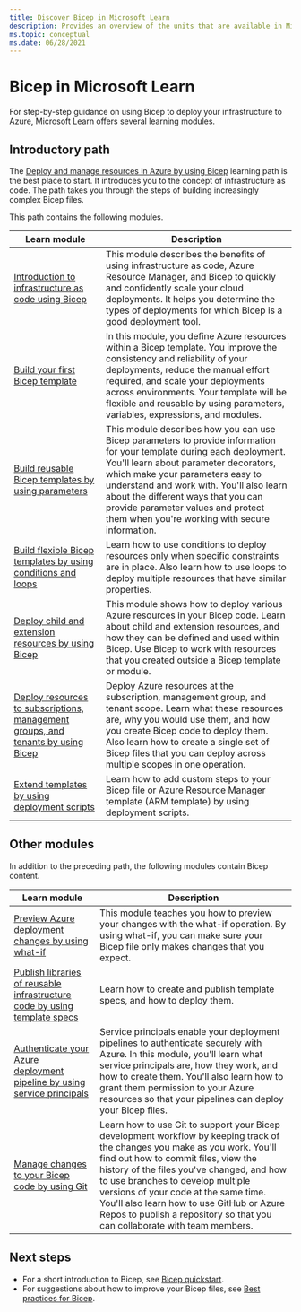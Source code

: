 ```yaml
---
title: Discover Bicep in Microsoft Learn
description: Provides an overview of the units that are available in Microsoft Learn for Bicep.
ms.topic: conceptual
ms.date: 06/28/2021
---
```

# Bicep in Microsoft Learn

For step-by-step guidance on using Bicep to deploy your infrastructure to Azure, Microsoft Learn offers several learning modules.

## Introductory path

The [Deploy and manage resources in Azure by using Bicep](/learn/paths/bicep-deploy/) learning path is the best place to start. It introduces you to the concept of infrastructure as code. The path takes you through the steps of building increasingly complex Bicep files.

This path contains the following modules.

| Learn module | Description |
| ------------ | ----------- |
| [Introduction to infrastructure as code using Bicep](/learn/modules/introduction-to-infrastructure-as-code-using-bicep/) | This module describes the benefits of using infrastructure as code, Azure Resource Manager, and Bicep to quickly and confidently scale your cloud deployments. It helps you determine the types of deployments for which Bicep is a good deployment tool. |
| [Build your first Bicep template](/learn/modules/deploy-azure-resources-by-using-bicep-templates/) | In this module, you define Azure resources within a Bicep template. You improve the consistency and reliability of your deployments, reduce the manual effort required, and scale your deployments across environments. Your template will be flexible and reusable by using parameters, variables, expressions, and modules. |
| [Build reusable Bicep templates by using parameters](/learn/modules/build-reusable-bicep-templates-parameters/) | This module describes how you can use Bicep parameters to provide information for your template during each deployment. You'll learn about parameter decorators, which make your parameters easy to understand and work with. You'll also learn about the different ways that you can provide parameter values and protect them when you're working with secure information. |
| [Build flexible Bicep templates by using conditions and loops](/learn/modules/build-flexible-bicep-templates-conditions-loops/) | Learn how to use conditions to deploy resources only when specific constraints are in place. Also learn how to use loops to deploy multiple resources that have similar properties. |
| [Deploy child and extension resources by using Bicep](/learn/modules/child-extension-bicep-templates/) | This module shows how to deploy various Azure resources in your Bicep code. Learn about child and extension resources, and how they can be defined and used within Bicep. Use Bicep to work with resources that you created outside a Bicep template or module. |
| [Deploy resources to subscriptions, management groups, and tenants by using Bicep](/learn/modules/deploy-resources-scopes-bicep/) | Deploy Azure resources at the subscription, management group, and tenant scope. Learn what these resources are, why you would use them, and how you create Bicep code to deploy them. Also learn how to create a single set of Bicep files that you can deploy across multiple scopes in one operation. |
| [Extend templates by using deployment scripts](/learn/modules/extend-resource-manager-template-deployment-scripts/) | Learn how to add custom steps to your Bicep file or Azure Resource Manager template (ARM template) by using deployment scripts. |

## Other modules

In addition to the preceding path, the following modules contain Bicep content.

| Learn module | Description |
| ------------ | ----------- |
| [Preview Azure deployment changes by using what-if](/learn/modules/arm-template-whatif/) | This module teaches you how to preview your changes with the what-if operation. By using what-if, you can make sure your Bicep file only makes changes that you expect. |
| [Publish libraries of reusable infrastructure code by using template specs](/learn/modules/arm-template-specs/) | Learn how to create and publish template specs, and how to deploy them. |
| [Authenticate your Azure deployment pipeline by using service principals](/learn/modules/authenticate-azure-deployment-pipeline-service-principals/) | Service principals enable your deployment pipelines to authenticate securely with Azure. In this module, you'll learn what service principals are, how they work, and how to create them. You'll also learn how to grant them permission to your Azure resources so that your pipelines can deploy your Bicep files. |
| [Manage changes to your Bicep code by using Git](/learn/modules/manage-changes-bicep-code-git/) | Learn how to use Git to support your Bicep development workflow by keeping track of the changes you make as you work. You'll find out how to commit files, view the history of the files you've changed, and how to use branches to develop multiple versions of your code at the same time. You'll also learn how to use GitHub or Azure Repos to publish a repository so that you can collaborate with team members. |

## Next steps

* For a short introduction to Bicep, see [Bicep quickstart](quickstart-create-bicep-use-visual-studio-code.md).
* For suggestions about how to improve your Bicep files, see [Best practices for Bicep](best-practices.md).
